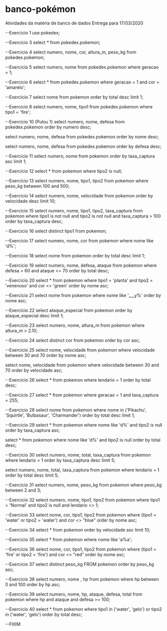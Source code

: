 # banco-pokémon
Atividades da matéria de banco de dados
Entrega para 17/03/2020

--Exercicio 1
use pokedex;

--Exercicio 3
select * from pokedex.pokemon;

--Exercicio 4
select numero, nome, cor, altura_m, peso_kg from pokedex.pokemon;

--Exercicio 5
select numero, nome from pokedex.pokemon
where geracao = 1;

--Exercicio 6
select * from pokedex.pokemon
where geracao = 1
and cor = 'amarelo';

--Exercicio 7
select nome from pokemon 
order by total desc
limit 1;

--Exercicio 8
select numero, nome, tipo1 from pokedex.pokemon
where tipo1 = 'fire';

--Exercicio 10 (Pulou 1)
select numero, nome, defesa from pokedex.pokemon
order by numero desc;

select numero, nome, defesa from pokedex.pokemon
order by nome desc;

select numero, nome, defesa from pokedex.pokemon
order by defesa desc;

--Exercicio 11
select numero, nome from pokemon
order by taxa_captura asc
limit 1;

--Exercicio 12
select * from pokemon
where tipo2 is null;

--Exercicio 13
select numero, nome, tipo1, tipo2 from pokemon
where peso_kg between 100 and 500;

--Exercicio 14
select numero, nome, velocidade from pokemon
order by velocidade desc
limit 10;

--Exercicio 15
select numero, nome, tipo1, tipo2, taxa_captura from pokemon
where tipo1 is not null and tipo2 is not null and taxa_captura > 100
order by taxa_captura desc;

--Exercicio 16
select distinct tipo1 from pokemon;

--Exercicio 17
select numero, nome, cor from pokemon
where nome like 'd%';

--Exercicio 18
select nome from pokemon 
order by total desc
limit 1;

--Exercicio 19
select numero, nome, defesa, ataque from pokemon 
where defesa > 60 and ataque <= 70
order by total desc;

--Exercicio 20
select * from pokemon 
where tipo1 = 'planta' and tipo2 = 'venenoso' and cor <> 'green'
order by nome asc;

--Exercicio 21
select nome from pokemon 
where nome like '___y%' 
order by nome asc;

--Exercicio 22
select ataque_especial from pokemon 
order by ataque_especial desc
limit 1;
	
--Exercicio 23
select numero, nome, altura_m from pokemon 
where altura_m > 2.10;
	
--Exercicio 24
select distinct cor from pokemon 
order by cor asc;
	
--Exercicio 25
select nome, velocidade from pokemon 
where velocidade between 30 and 70 
order by nome asc;

select nome, velocidade from pokemon 
where velocidade between 30 and 70 
order by velocidade asc;
	
--Exercicio 26
select * from pokemon where lendario = 1 
order by total desc;
	
--Exercicio 27
select * from pokemon 
where geracao = 1 and taxa_captura = 255;
	
--Exercicio 28
select nome from pokemon 
where nome in ('Pikachu', 'Squirtle', 'Bulbasaur', 'Charmander') 
order by total desc
limit 1;
	
--Exercicio 29
select * from pokemon 
where nome like 'd%' and tipo2 is null 
order by taxa_captura asc;

select * from pokemon 
where nome like 'd%' and tipo2 is null 
order by total desc;
	
--Exercicio 30
select numero, nome, total, taxa_captura from pokemon 
where lendario = 1 
order by taxa_captura desc 
limit 5;

select numero, nome, total, taxa_captura from pokemon 
where lendario = 1 
order by total desc 
limit 5;
	
--Exercicio 31
select numero, nome, peso_kg from pokemon 
where peso_kg between 2 and 3;

--Exercicio 32
select numero, nome, tipo1, tipo2 from pokemon 
where tipo1 = 'Normal' and tipo2 is null and lendario <> 1;

--Exercicio 33
select nome, cor, tipo1, tipo2 from pokemon 
where (tipo1 = 'water' or tipo2 = 'water') and cor <> "blue" 
order by nome asc;
	
--Exercicio 34
select * from pokemon 
order by velocidade asc 
limit 10;
	
--Exercicio 35
select * from pokemon 
where nome like 'a%a';
	
--Exercicio 36
select nome, cor, tipo1, tipo2 from pokemon 
where (tipo1 = 'fire' or tipo2 = 'fire') and cor <> "red" 
order by nome asc;
	
--Exercicio 37
select distinct peso_kg FROM pokemon 
order by peso_kg asc;

--Exercicio 38
select numero, nome , hp from pokemon 
where hp between 0 and 100 
order by hp asc;
	
--Exercicio 39
select numero, nome, hp, ataque, defesa, total from pokemon 
where hp and ataque and defesa >= 100;
	
--Exercicio 40
select * from pokemon 
where tipo1 in ('water', 'gelo') or tipo2 in ('water', 'gelo') order by total desc;


--FIIIIM
